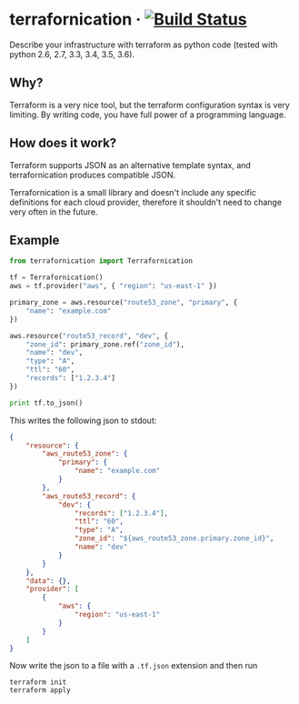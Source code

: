 # terrafornication &middot; [![Build Status](https://travis-ci.org/ulich/terrafornication.svg?branch=master)](https://travis-ci.org/ulich/terrafornication)

Describe your infrastructure with terraform as python code (tested with python 2.6, 2.7, 3.3, 3.4, 3.5, 3.6).


## Why?

Terraform is a very nice tool, but the terraform configuration syntax is very limiting.
By writing code, you have full power of a programming language.


## How does it work?

Terraform supports JSON as an alternative template syntax, and terrafornication produces compatible JSON.

Terrafornication is a small library and doesn't include any specific definitions for each cloud provider,
therefore it shouldn't need to change very often in the future.


## Example

```python
from terrafornication import Terrafornication

tf = Terrafornication()
aws = tf.provider("aws", { "region": "us-east-1" })

primary_zone = aws.resource("route53_zone", "primary", {
    "name": "example.com"
})

aws.resource("route53_record", "dev", {
    "zone_id": primary_zone.ref("zone_id"),
    "name": "dev",
    "type": "A",
    "ttl": "60",
    "records": ["1.2.3.4"]
})

print tf.to_json()
```

This writes the following json to stdout:
```json
{
    "resource": {
        "aws_route53_zone": {
            "primary": {
                "name": "example.com"
            }
        },
        "aws_route53_record": {
            "dev": {
                "records": ["1.2.3.4"],
                "ttl": "60",
                "type": "A",
                "zone_id": "${aws_route53_zone.primary.zone_id}",
                "name": "dev"
            }
        }
    },
    "data": {},
    "provider": [
        {
            "aws": {
                "region": "us-east-1"
            }
        }
    ]
}
```

Now write the json to a file with a `.tf.json` extension and then run
```
terraform init
terraform apply
```
